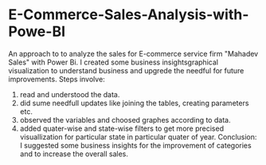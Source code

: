 # E-Commerce-Sales-Analysis-with-Powe-BI
An approach to to analyze the sales for E-commerce service firm "Mahadev Sales" with Power Bi. I created some business insightsgraphical visualization to understand business and upgrede the needful for future improvements.
Steps involve:
1. read and understood the data.
2. did sume needfull updates like joining the tables, creating parameters etc.
3. observed the variables and choosed graphes according to data.
4. added quater-wise and state-wise filters to get more precised visuallization for particular state in particular quater of year.
Conclusion:
      I suggested some business insights for the improvement of categories and to increase the overall sales.  
